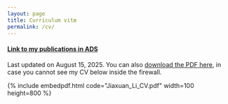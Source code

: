 ```yaml
---
layout: page
title: Curriculum vitæ
permalink: /cv/
---
```

#### [Link to my publications in ADS](https://ui.adsabs.harvard.edu/public-libraries/hymVHtQ2TveZ5t3VzwQYzg)

Last updated on August 15, 2025. You can also [download the PDF here](https://astrojacobli.github.io/Jiaxuan_Li_CV.pdf), in case you cannot see my CV below inside the firewall.

{% include embedpdf.html code="Jiaxuan_Li_CV.pdf" width=100 height=800 %}
